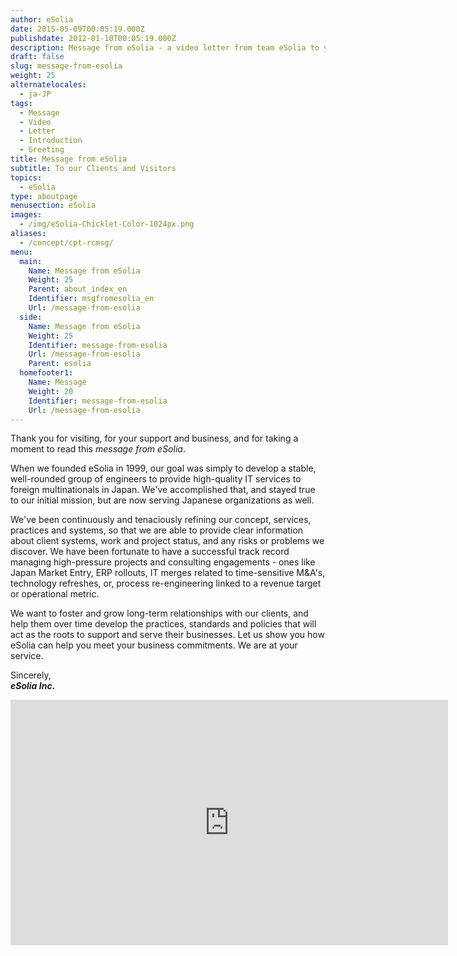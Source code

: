 ```yaml
---
author: eSolia
date: 2015-05-09T00:05:19.000Z
publishdate: 2012-01-10T00:05:19.000Z
description: Message from eSolia - a video letter from team eSolia to you.
draft: false
slug: message-from-esolia
weight: 25
alternatelocales:
  - ja-JP
tags:
  - Message
  - Video
  - Letter
  - Introduction
  - Greeting
title: Message from eSolia
subtitle: To our Clients and Visitors
topics:
  - eSolia
type: aboutpage
menusection: eSolia
images:
  - /img/eSolia-Chicklet-Color-1024px.png
aliases:
  - /concept/cpt-rcmsg/
menu:
  main:
    Name: Message from eSolia
    Weight: 25
    Parent: about_index_en
    Identifier: msgfromesolia_en
    Url: /message-from-esolia
  side:
    Name: Message from eSolia
    Weight: 25
    Identifier: message-from-esolia
    Url: /message-from-esolia
    Parent: esolia
  homefooter1:
    Name: Message
    Weight: 20
    Identifier: message-from-esolia
    Url: /message-from-esolia
---
```


Thank you for visiting, for your support and business, and for taking a moment to read this _message from eSolia_.

When we founded eSolia in 1999, our goal was simply to develop a stable, well-rounded group of engineers to provide high-quality IT services to foreign multinationals in Japan. We've accomplished that, and stayed true to our initial mission, but are now serving Japanese organizations as well.

We've been continuously and tenaciously refining our concept, services, practices and systems, so that we are able to provide clear information about client systems, work and project status, and any risks or problems we discover. We have been fortunate to have a successful track record managing high-pressure projects and consulting engagements - ones like Japan Market Entry, ERP rollouts, IT merges related to time-sensitive M&A's, technology refreshes, or, process re-engineering linked to a revenue target or operational metric.

We want to foster and grow long-term relationships with our clients, and help them over time develop the practices, standards and policies that will act as the roots to support and serve their businesses. Let us show you how eSolia can help you meet your business commitments. We are at your service.

Sincerely,  
**_eSolia Inc._**

<iframe src="https://player.vimeo.com/video/78135284" width="700" height="393" frameborder="0" webkitallowfullscreen mozallowfullscreen allowfullscreen></iframe>
